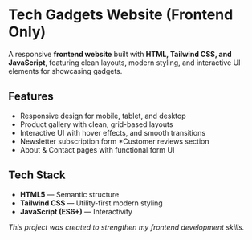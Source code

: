 # Tech Gadgets Website (Frontend Only)

A responsive **frontend website** built with **HTML, Tailwind CSS, and JavaScript**, featuring clean layouts, modern styling, and interactive UI elements for showcasing gadgets.

## Features

* Responsive design for mobile, tablet, and desktop
* Product gallery with clean, grid-based layouts
* Interactive UI with hover effects, and smooth transitions
* Newsletter subscription form 
*Customer reviews section 
* About & Contact pages with functional form UI

## Tech Stack

* **HTML5** — Semantic structure
* **Tailwind CSS** — Utility-first modern styling
* **JavaScript (ES6+)** — Interactivity
  
*This project was created to strengthen my frontend development skills.*
